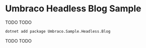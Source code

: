 # Umbraco Headless Blog Sample

TODO TODO

```bash
dotnet add package Umbraco.Sample.Headless.Blog
```

TODO TODO